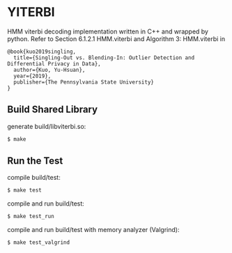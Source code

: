 # YITERBI
HMM viterbi decoding implementation written in C++ and wrapped by python.
Refer to Section 6.1.2.1 HMM.viterbi and Algorithm 3: HMM.viterbi in 
```
@book{kuo2019singling,
  title={Singling-Out vs. Blending-In: Outlier Detection and Differential Privacy in Data},
  author={Kuo, Yu-Hsuan},
  year={2019},
  publisher={The Pennsylvania State University}
}
```

## Build Shared Library

generate build/libviterbi.so:

```bash
$ make
```


## Run the Test
compile build/test:
```bash
$ make test
```
compile and run build/test:
```bash
$ make test_run
```
compile and run build/test with memory analyzer (Valgrind):
```bash
$ make test_valgrind
```

